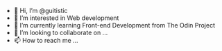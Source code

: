 - 👋 Hi, I’m @guitistic
- 👀 I’m interested in Web development
- 🌱 I’m currently learning Front-end Development from The Odin Project
- 💞️ I’m looking to collaborate on ...
- 📫 How to reach me ...

<!---
guitistic/guitistic is a ✨ special ✨ repository because its `README.md` (this file) appears on your GitHub profile.
You can click the Preview link to take a look at your changes.
--->
